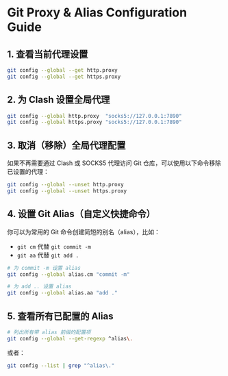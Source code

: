 # Git Proxy & Alias Configuration Guide

## 1. 查看当前代理设置

```bash
git config --global --get http.proxy
git config --global --get https.proxy
```

## 2. 为 Clash 设置全局代理

```bash
git config --global http.proxy  "socks5://127.0.0.1:7890"
git config --global https.proxy "socks5://127.0.0.1:7890"
```

## 3. 取消（移除）全局代理配置

如果不再需要通过 Clash 或 SOCKS5 代理访问 Git 仓库，可以使用以下命令移除已设置的代理：

```bash
git config --global --unset http.proxy
git config --global --unset https.proxy
```

## 4. 设置 Git Alias（自定义快捷命令）

你可以为常用的 Git 命令创建简短的别名（alias），比如：

- `git cm` 代替 `git commit -m`
- `git aa` 代替 `git add .`

```bash
# 为 commit -m 设置 alias
git config --global alias.cm "commit -m"

# 为 add .. 设置 alias
git config --global alias.aa "add ."
```

## 5. 查看所有已配置的 Alias

```bash
# 列出所有带 alias 前缀的配置项
git config --global --get-regexp ^alias\.
```

或者：

```bash
git config --list | grep "^alias\."
```
